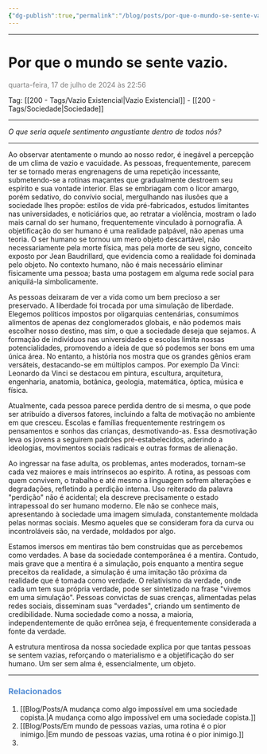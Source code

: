 ```yaml
---
{"dg-publish":true,"permalink":"/blog/posts/por-que-o-mundo-se-sente-vazio/","dgShowToc":true,"noteIcon":""}
---
```


---
# Por que o mundo se sente vazio.
<font color="#7f7f7f">quarta-feira, 17 de julho de 2024 às 22:56</font>

Tag: [[200 - Tags/Vazio Existencial\|Vazio Existencial]] - [[200 - Tags/Sociedade\|Sociedade]]

---

*O que seria aquele sentimento angustiante dentro de todos nós?*

---

Ao observar atentamente o mundo ao nosso redor, é inegável a percepção de um clima de vazio e vacuidade. As pessoas, frequentemente, parecem ter se tornado meras engrenagens de uma repetição incessante, submetendo-se a rotinas maçantes que gradualmente destroem seu espírito e sua vontade interior. Elas se embriagam com o licor amargo, porém sedativo, do convívio social, mergulhando nas ilusões que a sociedade lhes propõe: estilos de vida pré-fabricados, estudos limitantes nas universidades, e noticiários que, ao retratar a violência, mostram o lado mais carnal do ser humano, frequentemente vinculado à pornografia. A objetificação do ser humano é uma realidade palpável, não apenas uma teoria. O ser humano se tornou um mero objeto descartável, não necessariamente pela morte física, mas pela morte de seu signo, conceito exposto por Jean Baudrillard, que evidencia como a realidade foi dominada pelo objeto. No contexto humano, não é mais necessário eliminar fisicamente uma pessoa; basta uma postagem em alguma rede social para aniquilá-la simbolicamente.

As pessoas deixaram de ver a vida como um bem precioso a ser preservado. A liberdade foi trocada por uma simulação de liberdade. Elegemos políticos impostos por oligarquias centenárias, consumimos alimentos de apenas dez conglomerados globais, e não podemos mais escolher nosso destino, mas sim, o que a sociedade deseja que sejamos. A formação de indivíduos nas universidades e escolas limita nossas potencialidades, promovendo a ideia de que só podemos ser bons em uma única área. No entanto, a história nos mostra que os grandes gênios eram versáteis, destacando-se em múltiplos campos. Por exemplo Da Vinci: Leonardo da Vinci se destacou em pintura, escultura, arquitetura, engenharia, anatomia, botânica, geologia, matemática, óptica, música e física.

Atualmente, cada pessoa parece perdida dentro de si mesma, o que pode ser atribuído a diversos fatores, incluindo a falta de motivação no ambiente em que cresceu. Escolas e famílias frequentemente restringem os pensamentos e sonhos das crianças, desmotivando-as. Essa desmotivação leva os jovens a seguirem padrões pré-estabelecidos, aderindo a ideologias, movimentos sociais radicais e outras formas de alienação.

Ao ingressar na fase adulta, os problemas, antes moderados, tornam-se cada vez maiores e mais intrínsecos ao espírito. A rotina, as pessoas com quem convivem, o trabalho e até mesmo a linguagem sofrem alterações e degradações, refletindo a perdição interna. Uso reiterado da palavra "perdição" não é acidental; ela descreve precisamente o estado intrapessoal do ser humano moderno. Ele não se conhece mais, apresentando à sociedade uma imagem simulada, constantemente moldada pelas normas sociais. Mesmo aqueles que se consideram fora da curva ou incontroláveis são, na verdade, moldados por algo.

Estamos imersos em mentiras tão bem construídas que as percebemos como verdades. A base da sociedade contemporânea é a mentira. Contudo, mais grave que a mentira é a simulação, pois enquanto a mentira segue preceitos da realidade, a simulação é uma imitação tão próxima da realidade que é tomada como verdade. O relativismo da verdade, onde cada um tem sua própria verdade, pode ser sintetizado na frase "vivemos em uma simulação". Pessoas convictas de suas crenças, alimentadas pelas redes sociais, disseminam suas "verdades", criando um sentimento de credibilidade. Numa sociedade como a nossa, a maioria, independentemente de quão errônea seja, é frequentemente considerada a fonte da verdade.

A estrutura mentirosa da nossa sociedade explica por que tantas pessoas se sentem vazias, reforçando o materialismo e a objetificação do ser humano. Um ser sem alma é, essencialmente, um objeto.

---

### <font color="#548dd4">Relacionados</font>
1. [[Blog/Posts/A mudança como algo impossível em uma sociedade copista.\|A mudança como algo impossível em uma sociedade copista.]]
2. [[Blog/Posts/Em mundo de pessoas vazias, uma rotina é o pior inimigo.\|Em mundo de pessoas vazias, uma rotina é o pior inimigo.]]
3. 